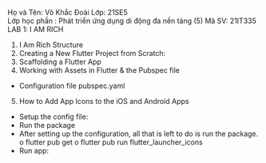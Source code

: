 Họ và Tên: Võ Khắc Đoài
Lớp: 21SE5	
Lớp học phần : Phát triển ứng dụng di động đa nền tảng (5)
Mã SV: 21IT335
LAB 1: I AM RICH
1.	I Am Rich Structure
2.	Creating a New Flutter Project from Scratch: 
3.	Scaffolding a Flutter App
4. Working with Assets in Flutter & the Pubspec file
-	Configuration file pubspec.yaml
5. How to Add App Icons to the iOS and Android Apps
-	Setup the config file: 
-	Run the package 
-	After setting up the configuration, all that is left to do is run the package.
o	flutter pub get
o	flutter pub run flutter_launcher_icons
-	Run app: 

 


